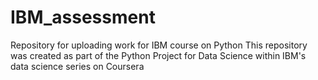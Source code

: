 # IBM_assessment
Repository for uploading work for IBM course on Python
This repository was created as part of the Python Project for Data Science within IBM's data science series on Coursera
